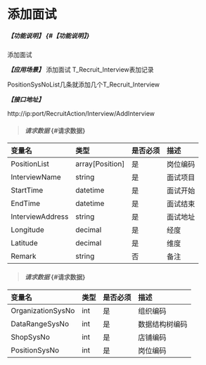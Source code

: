 # 添加面试
##### _【功能说明】_ {#【功能说明】}

添加面试


_**【应用场景】**_
添加面试
T_Recruit_Interview表加记录

PositionSysNoList几条就添加几个T_Recruit_Interview

_**【接口地址】**_

http://ip:port/RecruitAction/Interview/AddInterview

> #### _请求数据_ {#请求数据}

| 变量名 | 类型 | 是否必须 | 描述 |
| :--- | :--- | :--- | :--- |
| PositionList|array[Position] | 是 | 岗位编码 |
| InterviewName| string| 是 |面试项目|
| StartTime| datetime| 是 |面试开始 |
| EndTime| datetime| 是 |面试结束|
| InterviewAddress| string| 是 |面试地址 |
| Longitude| decimal| 是 |经度|
| Latitude| decimal| 是 |维度|
| Remark| string| 否 |备注|


> #### _请求数据_ {#请求数据}

| 变量名 | 类型 | 是否必须 | 描述 |
| :--- | :--- | :--- | :--- |
| OrganizationSysNo|int | 是 | 组织编码 |
| DataRangeSysNo| int | 是 |数据结构树编码|
| ShopSysNo| int | 是 |店铺编码|
| PositionSysNo| int | 是 |岗位编码|







